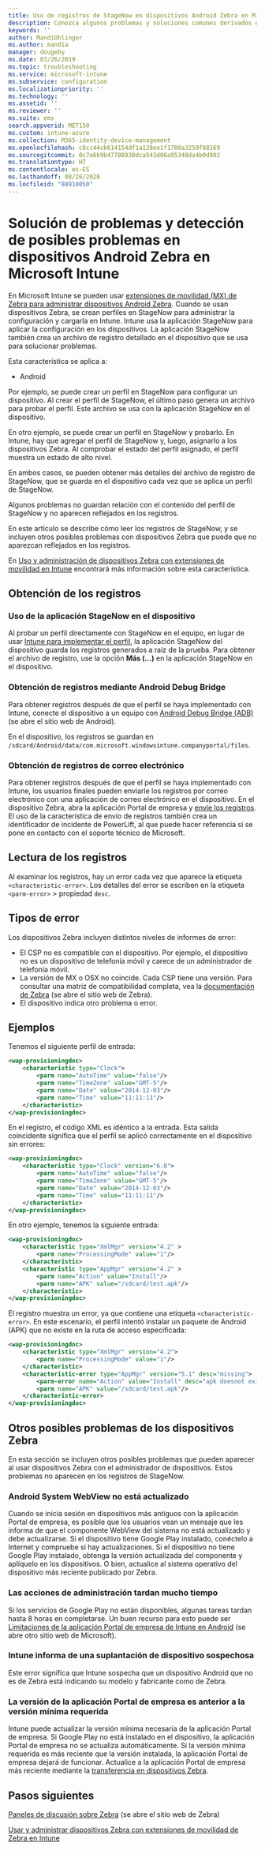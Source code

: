 ```yaml
---
title: Uso de registros de StageNow en dispositivos Android Zebra en Microsoft Intune - Azure | Microsoft Docs
description: Conozca algunos problemas y soluciones comunes derivados de usar StageNow en dispositivos Android con Microsoft Intune. Vea también cómo obtener registros, y consulte algunos ejemplos para saber leer registros en busca de operaciones correctas o con errores.
keywords: ''
author: MandiOhlinger
ms.author: mandia
manager: dougeby
ms.date: 03/26/2019
ms.topic: troubleshooting
ms.service: microsoft-intune
ms.subservice: configuration
ms.localizationpriority: ''
ms.technology: ''
ms.assetid: ''
ms.reviewer: ''
ms.suite: ems
search.appverid: MET150
ms.custom: intune-azure
ms.collection: M365-identity-device-management
ms.openlocfilehash: c8cc44cb614154df1a128ee1f1708a3259f88169
ms.sourcegitcommit: 0c7e6b9b47788930dca543d86a95348da4b0d902
ms.translationtype: HT
ms.contentlocale: es-ES
ms.lasthandoff: 08/26/2020
ms.locfileid: "88910050"
---
```

# <a name="troubleshoot-and-see-potential-issues-on-android-zebra-devices-in-microsoft-intune"></a>Solución de problemas y detección de posibles problemas en dispositivos Android Zebra en Microsoft Intune



En Microsoft Intune se pueden usar [extensiones de movilidad (MX) de Zebra para administrar dispositivos Android Zebra](android-zebra-mx-overview.md). Cuando se usan dispositivos Zebra, se crean perfiles en StageNow para administrar la configuración y cargarla en Intune. Intune usa la aplicación StageNow para aplicar la configuración en los dispositivos. La aplicación StageNow también crea un archivo de registro detallado en el dispositivo que se usa para solucionar problemas.

Esta característica se aplica a:

- Android

Por ejemplo, se puede crear un perfil en StageNow para configurar un dispositivo. Al crear el perfil de StageNow, el último paso genera un archivo para probar el perfil. Este archivo se usa con la aplicación StageNow en el dispositivo.

En otro ejemplo, se puede crear un perfil en StageNow y probarlo. En Intune, hay que agregar el perfil de StageNow y, luego, asignarlo a los dispositivos Zebra. Al comprobar el estado del perfil asignado, el perfil muestra un estado de alto nivel.

En ambos casos, se pueden obtener más detalles del archivo de registro de StageNow, que se guarda en el dispositivo cada vez que se aplica un perfil de StageNow.

Algunos problemas no guardan relación con el contenido del perfil de StageNow y no aparecen reflejados en los registros.

En este artículo se describe cómo leer los registros de StageNow, y se incluyen otros posibles problemas con dispositivos Zebra que puede que no aparezcan reflejados en los registros.

En [Uso y administración de dispositivos Zebra con extensiones de movilidad en Intune](android-zebra-mx-overview.md) encontrará más información sobre esta característica.

## <a name="get-the-logs"></a>Obtención de los registros

### <a name="use-the-stagenow-app-on-the-device"></a>Uso de la aplicación StageNow en el dispositivo
Al probar un perfil directamente con StageNow en el equipo, en lugar de usar [Intune para implementar el perfil](android-zebra-mx-overview.md#step-4-create-a-device-management-profile-in-stagenow), la aplicación StageNow del dispositivo guarda los registros generados a raíz de la prueba. Para obtener el archivo de registro, use la opción **Más (...)** en la aplicación StageNow en el dispositivo.

### <a name="get-logs-using-android-debug-bridge"></a>Obtención de registros mediante Android Debug Bridge
Para obtener registros después de que el perfil se haya implementado con Intune, conecte el dispositivo a un equipo con [Android Debug Bridge (ADB)](https://developer.android.com/studio/command-line/adb) (se abre el sitio web de Android).

En el dispositivo, los registros se guardan en `/sdcard/Android/data/com.microsoft.windowsintune.companyportal/files`.

### <a name="get-logs-from-email"></a>Obtención de registros de correo electrónico
Para obtener registros después de que el perfil se haya implementado con Intune, los usuarios finales pueden enviarle los registros por correo electrónico con una aplicación de correo electrónico en el dispositivo. En el dispositivo Zebra, abra la aplicación Portal de empresa y [envíe los registros](../user-help/send-logs-to-your-it-admin-by-email-android.md). El uso de la característica de envío de registros también crea un identificador de incidente de PowerLift, al que puede hacer referencia si se pone en contacto con el soporte técnico de Microsoft.

## <a name="read-the-logs"></a>Lectura de los registros

Al examinar los registros, hay un error cada vez que aparece la etiqueta `<characteristic-error>`. Los detalles del error se escriben en la etiqueta `<parm-error>` > propiedad `desc`.

## <a name="error-types"></a>Tipos de error

Los dispositivos Zebra incluyen distintos niveles de informes de error:

- El CSP no es compatible con el dispositivo. Por ejemplo, el dispositivo no es un dispositivo de telefonía móvil y carece de un administrador de telefonía móvil.
- La versión de MX o OSX no coincide. Cada CSP tiene una versión. Para consultar una matriz de compatibilidad completa, vea la [documentación de Zebra](http://techdocs.zebra.com/mx/) (se abre el sitio web de Zebra).
- El dispositivo indica otro problema o error.

## <a name="examples"></a>Ejemplos

Tenemos el siguiente perfil de entrada:

```xml
<wap-provisioningdoc>
    <characteristic type="Clock">
        <parm name="AutoTime" value="false"/>
        <parm name="TimeZone" value="GMT-5"/>
        <parm name="Date" value="2014-12-03"/>
        <parm name="Time" value="11:11:11"/>
    </characteristic>
</wap-provisioningdoc>
```

En el registro, el código XML es idéntico a la entrada. Esta salida coincidente significa que el perfil se aplicó correctamente en el dispositivo sin errores:

```xml
<wap-provisioningdoc>
    <characteristic type="Clock" version="6.0">
        <parm name="AutoTime" value="false"/>
        <parm name="TimeZone" value="GMT-5"/>
        <parm name="Date" value="2014-12-03"/>
        <parm name="Time" value="11:11:11"/>
    </characteristic>
</wap-provisioningdoc>
```

En otro ejemplo, tenemos la siguiente entrada:

```xml
<wap-provisioningdoc>
    <characteristic type="XmlMgr" version="4.2" >
        <parm name="ProcessingMode" value="1"/>
    </characteristic>
    <characteristic type="AppMgr" version="4.2" >
        <parm name="Action" value="Install"/>
        <parm name="APK" value="/sdcard/test.apk"/>
    </characteristic>
</wap-provisioningdoc>
```

El registro muestra un error, ya que contiene una etiqueta `<characteristic-error>`. En este escenario, el perfil intentó instalar un paquete de Android (APK) que no existe en la ruta de acceso especificada:

```xml
<wap-provisioningdoc>
    <characteristic type="XmlMgr" version="4.2">
        <parm name="ProcessingMode" value="1"/>
    </characteristic>
    <characteristic-error type="AppMgr" version="5.1" desc="missing">
        <parm-error name="Action" value="Install" desc="apk doesnot exist in the path"/>
        <parm name="APK" value="/sdcard/test.apk"/>
    </characteristic-error>
</wap-provisioningdoc>
```

## <a name="other-potential-issues-with-zebra-devices"></a>Otros posibles problemas de los dispositivos Zebra

En esta sección se incluyen otros posibles problemas que pueden aparecer al usar dispositivos Zebra con el administrador de dispositivos. Estos problemas no aparecen en los registros de StageNow.

### <a name="android-system-webview-is-out-of-date"></a>Android System WebView no está actualizado

Cuando se inicia sesión en dispositivos más antiguos con la aplicación Portal de empresa, es posible que los usuarios vean un mensaje que les informa de que el componente WebView del sistema no está actualizado y debe actualizarse. Si el dispositivo tiene Google Play instalado, conéctelo a Internet y compruebe si hay actualizaciones. Si el dispositivo no tiene Google Play instalado, obtenga la versión actualizada del componente y aplíquelo en los dispositivos. O bien, actualice al sistema operativo del dispositivo más reciente publicado por Zebra.

### <a name="management-actions-take-a-long-time"></a>Las acciones de administración tardan mucho tiempo

Si los servicios de Google Play no están disponibles, algunas tareas tardan hasta 8 horas en completarse. Un buen recurso para esto puede ser [Limitaciones de la aplicación Portal de empresa de Intune en Android](https://support.microsoft.com/help/3211588/limitations-of-intune-company-portal-app-for-android-in-china) (se abre otro sitio web de Microsoft).

### <a name="device-spoofing-suspected-shows-in-intune"></a>Intune informa de una suplantación de dispositivo sospechosa

Este error significa que Intune sospecha que un dispositivo Android que no es de Zebra está indicando su modelo y fabricante como de Zebra.

### <a name="company-portal-app-is-older-than-minimum-required-version"></a>La versión de la aplicación Portal de empresa es anterior a la versión mínima requerida

Intune puede actualizar la versión mínima necesaria de la aplicación Portal de empresa. Si Google Play no está instalado en el dispositivo, la aplicación Portal de empresa no se actualiza automáticamente. Si la versión mínima requerida es más reciente que la versión instalada, la aplicación Portal de empresa dejará de funcionar. Actualice a la aplicación Portal de empresa más reciente mediante la [transferencia en dispositivos Zebra](android-zebra-mx-overview.md#sideload-the-company-portal-app).

## <a name="next-steps"></a>Pasos siguientes

[Paneles de discusión sobre Zebra](https://developer.zebra.com/community/home/discussions) (se abre el sitio web de Zebra)

[Usar y administrar dispositivos Zebra con extensiones de movilidad de Zebra en Intune](android-zebra-mx-overview.md)